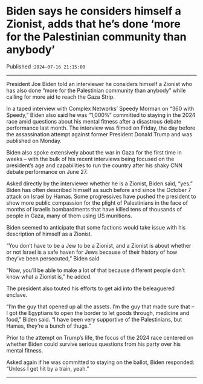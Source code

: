 # Biden says he considers himself a Zionist, adds that he’s done ‘more for the Palestinian community than anybody’

Published :`2024-07-16 21:15:00`

---

President Joe Biden told an interviewer he considers himself a Zionist who has also done “more for the Palestinian community than anybody” while calling for more aid to reach the Gaza Strip.

In a taped interview with Complex Networks’ Speedy Morman on “360 with Speedy,” Biden also said he was “1,000%” committed to staying in the 2024 race amid questions about his mental fitness after a disastrous debate performance last month. The interview was filmed on Friday, the day before the assassination attempt against former President Donald Trump and was published on Monday.

Biden also spoke extensively about the war in Gaza for the first time in weeks – with the bulk of his recent interviews being focused on the president’s age and capabilities to run the country after his shaky CNN debate performance on June 27.

Asked directly by the interviewer whether he is a Zionist, Biden said, “yes.” Biden has often described himself as such before and since the October 7 attack on Israel by Hamas. Some progressives have pushed the president to show more public compassion for the plight of Palestinians in the face of months of Israelis bombardments that have killed tens of thousands of people in Gaza, many of them using US munitions.

Biden seemed to anticipate that some factions would take issue with his description of himself as a Zionist.

“You don’t have to be a Jew to be a Zionist, and a Zionist is about whether or not Israel is a safe haven for Jews because of their history of how they’ve been persecuted,” Biden said

“Now, you’ll be able to make a lot of that because different people don’t know what a Zionist is,” he added.

The president also touted his efforts to get aid into the beleaguered enclave.

“I’m the guy that opened up all the assets. I’m the guy that made sure that – I got the Egyptians to open the border to let goods through, medicine and food,” Biden said. “I have been very supportive of the Palestinians, but Hamas, they’re a bunch of thugs.”

Prior to the attempt on Trump’s life, the focus of the 2024 race centered on whether Biden could survive serious questions from his party over his mental fitness.

Asked again if he was committed to staying on the ballot, Biden responded: “Unless I get hit by a train, yeah.”

---

